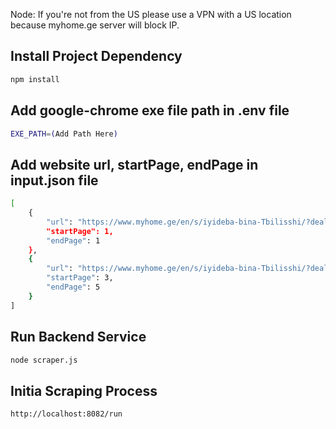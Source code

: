 Node: If you're not from the US please use a VPN with a US location because myhome.ge server will block IP.

Install Project Dependency
-------

```bash
npm install
```

Add google-chrome exe file path  in .env file
-------

```bash
EXE_PATH=(Add Path Here)
```

Add website url, startPage, endPage in input.json file
-------

```bash
[
    {
        "url": "https://www.myhome.ge/en/s/iyideba-bina-Tbilisshi/?deal_types=1&real_estate_types=1&cities=1&currency_id=1&CardView=2&urbans=47&districts=4&page=1",
        "startPage": 1,
        "endPage": 1
    },
    {
        "url": "https://www.myhome.ge/en/s/iyideba-bina-Tbilisshi/?deal_types=1&real_estate_types=1&cities=1&currency_id=1&CardView=2&urbans=47&districts=4&page=1",
        "startPage": 3,
        "endPage": 5
    }
]
```

Run Backend Service
-------

```bash
node scraper.js
```

Initia Scraping Process
-------

```bash
http://localhost:8082/run
```
